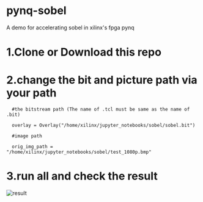 # pynq-sobel
A demo for accelerating sobel in xilinx's fpga pynq
# 1.Clone or Download this repo
# 2.change the bit and picture path via your path

      #the bitstream path (The name of .tcl must be same as the name of .bit)

      overlay = Overlay("/home/xilinx/jupyter_notebooks/sobel/sobel.bit")

      #image path

      orig_img_path = "/home/xilinx/jupyter_notebooks/sobel/test_1080p.bmp"

# 3.run all and check the result

   ![result](https://github.com/clancylea/pynq-sobel/raw/master/picture/result_1080p_golden.bmp)
